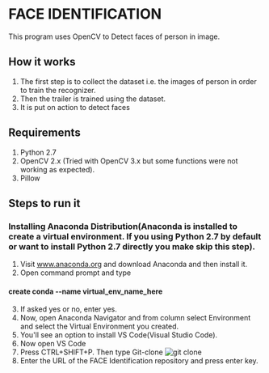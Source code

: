 # FACE IDENTIFICATION
This program uses OpenCV to Detect faces of person in image.

## How it works
1. The first step is to collect the dataset i.e. the images of person in order to train the recognizer.
2. Then the trailer is trained using the dataset.
3. It is put on action to detect faces

## Requirements
1. Python 2.7
2. OpenCV 2.x (Tried with OpenCV 3.x but some functions were not working as expected).
3. Pillow

## Steps to run it
### Installing Anaconda Distribution(Anaconda is installed to create a virtual environment. If you using Python 2.7 by default or want to install Python 2.7 directly you make skip this step).
1. Visit www.anaconda.org and download Anaconda and then install it.
2. Open command prompt and type
#### create conda --name virtual_env_name_here
3. If asked yes or no, enter yes.
4. Now, open Anaconda Navigator and from column select Environment and select the Virtual Environment you created.
5. You'll see an option to install VS Code(Visual Studio Code).
6. Now open VS Code
7. Press CTRL+SHIFT+P. Then type Git-clone 
![git clone](https://user-images.githubusercontent.com/20324385/39666010-647858c6-50ba-11e8-89d4-a39919657470.jpg)
8. Enter the URL of the FACE Identification repository and press enter key.
